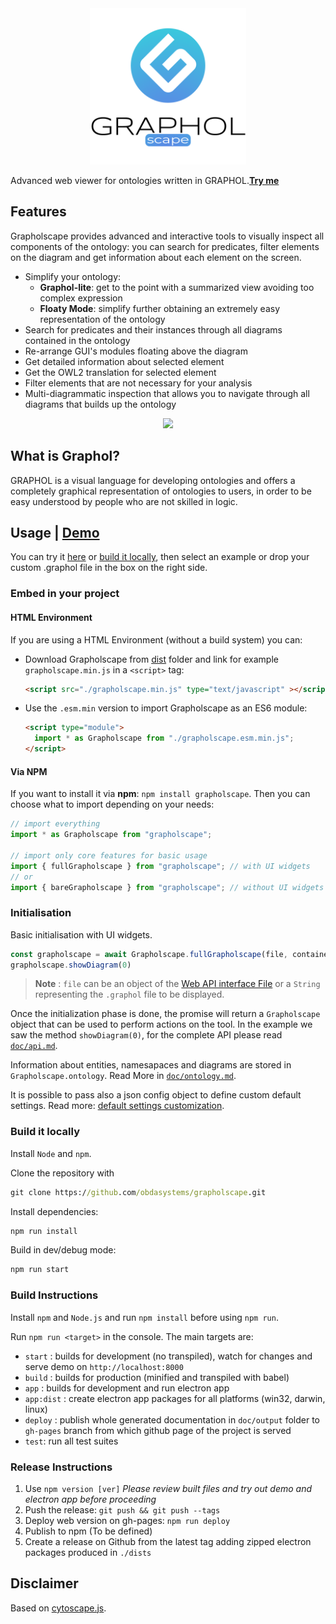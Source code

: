 <p style="margin:auto; max-width:250px" align="center">
  <img width="250px" src="https://github.com/obdasystems/grapholscape/raw/develop/app/assets/logo.png">
</p>

Advanced web viewer for ontologies written in GRAPHOL.[**Try me**](https://obdasystems.github.io/grapholscape/demo/)

## Features
Grapholscape provides advanced and interactive tools to visually inspect all components of the ontology: you can search for predicates, filter elements on the diagram and get information about each element on the screen.

* Simplify your ontology:
  * **Graphol-lite**: get to the point with a summarized view avoiding too complex expression
  * **Floaty Mode**: simplify further obtaining an extremely easy representation of the ontology
* Search for predicates and their instances through all diagrams contained in the ontology
* Re-arrange GUI's modules floating above the diagram
* Get detailed information about selected element
* Get the OWL2 translation for selected element
* Filter elements that are not necessary for your analysis
* Multi-diagrammatic inspection that allows you to navigate through all diagrams that builds up the ontology

<p align="center">
  <img src="https://github.com/obdasystems/grapholscape/blob/master/doc/static/assets/img/demo.gif" />
</p>

## What is Graphol?
GRAPHOL is a visual language for developing ontologies and offers a completely graphical representation of ontologies to users, in order to be easy understood by people who are not skilled in logic.

## Usage | [Demo](https://obdasystems.github.io/grapholscape/demo/)
You can try it [here](https://obdasystems.github.io/grapholscape/demo/) or [build it locally](#build-it-locally), then select an example or drop your custom .graphol file in the box on the right side.

### Embed in your project

#### HTML Environment
If you are using a HTML Environment (without a build system) you can:

- Download Grapholscape from [dist](https://github.com/obdasystems/grapholscape/tree/master/dist) folder and link for example `grapholscape.min.js` in a `<script>` tag:

  ```html
  <script src="./grapholscape.min.js" type="text/javascript" ></script>
  ```

- Use the `.esm.min` version to import Grapholscape as an ES6 module:

  ```html
  <script type="module">
    import * as Grapholscape from "./grapholscape.esm.min.js";
  </script>
  ```

#### Via NPM
If you want to install it via **npm**: `npm install grapholscape`.
Then you can choose what to import depending on your needs:
```js
// import everything
import * as Grapholscape from "grapholscape";

// import only core features for basic usage
import { fullGrapholscape } from "grapholscape"; // with UI widgets
// or
import { bareGrapholscape } from "grapholscape"; // without UI widgets
```

### Initialisation
Basic initialisation with UI widgets.
```js
const grapholscape = await Grapholscape.fullGrapholscape(file, container)
grapholscape.showDiagram(0)
```
> **Note** : `file` can be an object of the [Web API interface File](https://developer.mozilla.org/en-US/docs/Web/API/File) or a `String` representing the `.graphol` file to be displayed.

Once the initialization phase is done, the promise will return a `Grapholscape` object that can be used to perform actions on the tool.
In the example we saw the method `showDiagram(0)`, for the complete API please read [`doc/api.md`](https://obdasystems.github.io/grapholscape/Grapholscape.html).

Information about entities, namesapaces and diagrams are stored in `Grapholscape.ontology`. Read More in [`doc/ontology.md`](https://obdasystems.github.io/grapholscape/Ontology.html).

It is possible to pass also a json config object to define custom default settings. Read more: [default settings customization](https://obdasystems.github.io/grapholscape/tutorial-Settings.html).

### Build it locally
Install `Node` and `npm`.

Clone the repository with
```cmd
git clone https://github.com/obdasystems/grapholscape.git
```

Install dependencies:
```cmd
npm run install
```

Build in dev/debug mode:
```cmd
npm run start
```

### Build Instructions
Install `npm` and `Node.js` and run `npm install` before using `npm run`.

Run `npm run <target>` in the console. The main targets are:

- `start` : builds for development (no transpiled), watch for changes and serve demo on `http://localhost:8000`
- `build` : builds for production (minified and transpiled with babel)
- `app` : builds for development and run electron app
- `app:dist` : create electron app packages for all platforms (win32, darwin, linux)
- `deploy` : publish whole generated documentation in `doc/output` folder to `gh-pages` branch from which github page of the project is served
- `test`: run all test suites

### Release Instructions
1. Use `npm version [ver]`
    *Please review built files and try out demo and electron app before proceeding*
2. Push the release: `git push && git push --tags`
3. Deploy web version on gh-pages: `npm run deploy`
4. Publish to npm (To be defined)
5. Create a release on Github from the latest tag adding zipped electron packages produced in `./dists`

## Disclaimer
Based on [cytoscape.js](http://js.cytoscape.org).
